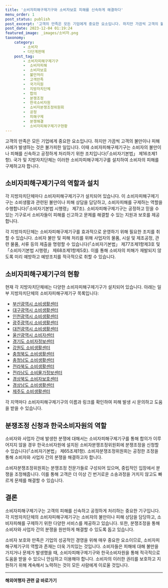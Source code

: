 ```yaml
---
title: '소비자피해구제기구와 소비자보호 피해를 신속하게 해결하다'
menu_order: 1
post_status: publish
post_excerpt: '고객의 만족은 모든 기업에게 중요한 요소입니다. 하지만 가끔씩 고객의 불만이나 피해 사례가 발생하는 것은 불가피한 일입니다. 이때 소비자피해구제기구는 소비자의 불만이나 피해를 신속하고 공정하게 처리하기 위한 조치입니다  소비자기본법  제16조제1항 . 국가 및 지방자치단체는 이러한 소비자피해구제기구를 설치하여 소비자의 피해를 구제하고자 합니다.'
post_date: 2023-12-04 01:19:24
featured_image: _images/소비자.png
taxonomy:
    category:
        - 소비자
        - 다단계판매
    post_tag:
        - 소비자피해구제기구
        -  소비자피해
        -  소비자보호
        -  불만처리
        -  고객만족
        -  국가지원
        -  지방자치단체
        -  합의
        -  분쟁조정
        -  한국소비자원
        -  소비자분쟁조정위원회
        -  공정
        -  피해구제
        -  분쟁해결
        -  소비자피해구제기구현황
---
```



고객의 만족은 모든 기업에게 중요한 요소입니다. 하지만 가끔씩 고객의 불만이나 피해 사례가 발생하는 것은 불가피한 일입니다. 이때 소비자피해구제기구는 소비자의 불만이나 피해를 신속하고 공정하게 처리하기 위한 조치입니다(「소비자기본법」 제16조제1항). 국가 및 지방자치단체는 이러한 소비자피해구제기구를 설치하여 소비자의 피해를 구제하고자 합니다.

## 소비자피해구제기구의 역할과 설치

각 지방자치단체마다 소비자피해구제기구가 설치되어 있습니다. 이 소비자피해구제기구는 소비생활과 관련된 불만이나 피해 상담을 담당하고, 소비자피해를 구제하는 역할을 수행합니다(「소비자기본법 시행령」 제7조). 소비자피해구제기구는 공정하고 믿을 수 있는 기구로서 소비자들이 피해를 신고하고 문제를 해결할 수 있는 지원과 보호를 제공합니다.

각 지방자치단체는 소비자피해구제기구를 효과적으로 운영하기 위해 필요한 조치를 취할 수 있습니다. 소비자 불만 및 피해 처리를 위해 사업자의 물품, 시설 및 제조공정, 관련 물품, 서류 등의 제출을 명령할 수 있습니다(「소비자기본법」 제77조제1항제3호 및 「소비자기본법 시행령」 제68조제1항제5호). 이를 통해 소비자의 피해가 재발되지 않도록 미리 예방하고 예방조치를 적극적으로 취할 수 있습니다.

## 소비자피해구제기구의 현황

현재 각 지방자치단체에는 다양한 소비자피해구제기구가 설치되어 있습니다. 아래는 일부 지방자치단체의 소비자피해구제기구 목록입니다:

- [부산광역시 소비생활센터](https://www.busan.go.kr/economy/abcounseling)
- [대구광역시 소비생활센터](http://sobi.daegu.go.kr/)
- [인천광역시 소비생활센터](http://consumer.incheon.go.kr)
- [광주광역시 소비생활센터](https://www.gwangju.go.kr/economy/contentsView.do?pageId=economy18)
- [대전광역시 소비생활센터](https://www.daejeon.go.kr/cons/ConsContentsHtmlView.do?menuSeq=2348)
- [울산광역시 소비자센터](﻿https://www.ulsan.go.kr/s/consumer/contents.do?mId=001002001000000000)
- [경기도 소비자정보센터](﻿https://www.gg.go.kr/gg_info_center)
- [강원도 소비생활센터](http://consumer.gwd.go.kr/)
- [충청북도 소비생활센터](http://sobi.cb21.net/)
- [충청남도 소비생활센터](http://www.chungnam.net/consumerMain.do)
- [전라북도 소비생활센터](http://www.jeonbuk.go.kr/index.jeonbuk?menuCd=DOM_000000102006012000)
- [전라남도 소비물가정보센터](http://sobi.jeonnam.go.kr/)
- [경상북도 소비자보호센터](https://www.gb.go.kr/Main/open_contents/section/economy2020/page.do?mnu_uid=6228&LARGE_CODE=690&MEDIUM_CODE=40)
- [경상남도 소비생활센터](https://www.gyeongnam.go.kr/index.gyeong?menuCd=DOM_000000110003005000)
- [제주도 소비생활센터](http://www.jeju.go.kr/sobi/index.htm)

각 지역마다 소비자피해구제기구의 이름과 링크를 확인하여 피해 발생 시 문의하고 도움을 받을 수 있습니다.

## 분쟁조정 신청과 한국소비자원의 역할

소비자와 사업자 간에 발생한 분쟁에 대해서는 소비자피해구제기구를 통해 합의가 이루어지지 않을 경우 한국소비자원에 설치된 소비자분쟁조정위원회에 분쟁조정을 신청할 수 있습니다(「소비자기본법」 제65조제1항). 소비자분쟁조정위원회는 공정한 조정을 통해 소비자와 사업자 간의 분쟁을 해결하고자 합니다.

소비자분쟁조정위원회는 분쟁조정 전문가들로 구성되어 있으며, 중립적인 입장에서 분쟁을 조정해줍니다. 이를 통해 고객은 더 이상 긴 번거로운 소송과정을 거치지 않고도 빠르게 문제를 해결할 수 있습니다.

## 결론

소비자피해구제기구는 고객의 피해를 신속하고 공정하게 처리하는 중요한 기구입니다. 각 지방자치단체의 소비자피해구제기구는 소비자의 불만이나 피해 상담을 담당하고, 소비자피해를 구제하기 위한 다양한 서비스를 제공하고 있습니다. 또한, 분쟁조정을 통해 소비자와 사업자 간의 분쟁을 원만하게 해결할 수 있도록 돕고 있습니다.

소비자 보호와 만족은 기업의 성공적인 경영을 위해 매우 중요한 요소이므로, 소비자피해구제기구의 역할과 존재는 더욱 가치있는 것입니다. 소비자들은 피해에 대해 불만을 가지거나 문제가 발생했을 때, 소비자피해구제기구와 한국소비자원을 통해 적극적으로 도움을 받을 수 있으니 안심하고 이용해야 합니다. 소비자의 이러한 권리를 보호하고 지원하기 위해 계속해서 노력하는 것이 모든 사람에게 이로울 것입니다.
<!-- wp:separator -->
<hr class="wp-block-separator has-alpha-channel-opacity"/>
<!-- /wp:separator -->

<!-- wp:group {"backgroundColor":"base","layout":{"type":"constrained"}} -->
<div class="wp-block-group has-base-background-color has-background"><!-- wp:paragraph {"align":"center","fontSize":"medium"} -->
<p class="has-text-align-center has-large-font-size"><strong>해외여행자 관련 글 바로가기</strong></p>
<!-- /wp:paragraph -->


<!-- wp:latest-posts
{"categories":[{"id":14870,"count":19,"description":"","link":"https://uknowlaw.com/category/%ed%95%b4%ec%99%b8%ec%97%ac%ed%96%89%ec%9e%90/","name":"해외여행자","slug":"해외여행자","taxonomy":"category","parent":0,"meta":[],"_links":{"self":[{"href":"https://uknowlaw.com/wp-json/wp/v2/categories/14870"}],"collection":[{"href":"https://uknowlaw.com/wp-json/wp/v2/categories"}],"about":[{"href":"https://uknowlaw.com/wp-json/wp/v2/taxonomies/category"}],"wp:post_type":[{"href":"https://uknowlaw.com/wp-json/wp/v2/posts?categories=14870"}],"curies":[{"name":"wp","href":"https://api.w.org/{rel}","templated":true}]}}],"postsToShow":100,"excerptLength":28,"postLayout":"grid","columns":2,"featuredImageAlign":"left","featuredImageSizeSlug":"large","fontSize":"small"} /--></div>
<!-- /wp:group -->